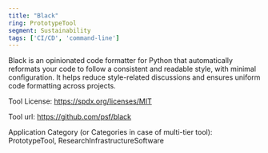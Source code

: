 ```yaml
---
title: "Black"
ring: PrototypeTool
segment: Sustainability
tags: ['CI/CD', 'command-line']
---
```

Black is an opinionated code formatter for Python that automatically reformats your code to follow a consistent and readable style, with minimal configuration. It helps reduce style-related discussions and ensures uniform code formatting across projects.

Tool License: https://spdx.org/licenses/MIT

Tool url: https://github.com/psf/black

Application Category (or Categories in case of multi-tier tool): PrototypeTool, ResearchInfrastructureSoftware
